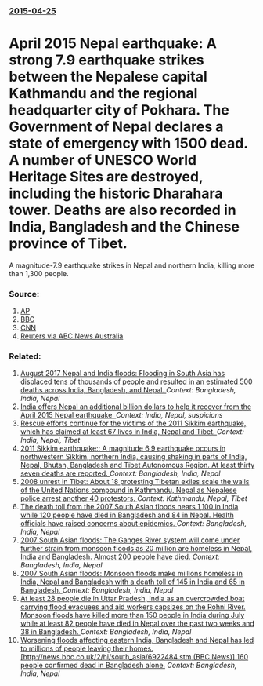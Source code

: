 ### [2015-04-25](/news/2015/04/25/index.md)

# April 2015 Nepal earthquake: A strong 7.9 earthquake strikes between the Nepalese capital Kathmandu and the regional headquarter city of Pokhara. The Government of Nepal declares a state of emergency with 1500 dead. A number of UNESCO World Heritage Sites are destroyed, including the historic Dharahara tower. Deaths are also recorded in India, Bangladesh and the Chinese province of Tibet. 

A magnitude-7.9 earthquake strikes in Nepal and northern India, killing more than 1,300 people.


### Source:

1. [AP](http://hosted2.ap.org/APDEFAULT/3d281c11a96b4ad082fe88aa0db04305/Article_2015-04-25-AS--Nepal-Earthquake/id-9291da1bc65d4e2fbfe4a4fcdcbcf324)
2. [BBC](http://www.bbc.com/news/world-asia-32461019)
3. [CNN](http://edition.cnn.com/2015/04/25/asia/nepal-earthquake-7-5-magnitude/index.html?eref=edition)
4. [Reuters via ABC News Australia](http://www.abc.net.au/news/2015-04-25/nepal-earthquake-people-die-buildings-collapse-kathmandu/6421696)

### Related:

1. [August 2017 Nepal and India floods: Flooding in South Asia has displaced tens of thousands of people and resulted in an estimated 500 deaths across India, Bangladesh, and Nepal. ](/news/2017/08/18/august-2017-nepal-and-india-floods-flooding-in-south-asia-has-displaced-tens-of-thousands-of-people-and-resulted-in-an-estimated-500-deaths.md) _Context: Bangladesh, India, Nepal_
2. [India offers Nepal an additional billion dollars to help it recover from the April 2015 Nepal earthquake. ](/news/2015/06/25/india-offers-nepal-an-additional-billion-dollars-to-help-it-recover-from-the-april-2015-nepal-earthquake.md) _Context: India, Nepal, suspicions_
3. [Rescue efforts continue for the victims of the 2011 Sikkim earthquake, which has claimed at least 67 lives in India, Nepal and Tibet. ](/news/2011/09/19/rescue-efforts-continue-for-the-victims-of-the-2011-sikkim-earthquake-which-has-claimed-at-least-67-lives-in-india-nepal-and-tibet.md) _Context: India, Nepal, Tibet_
4. [2011 Sikkim earthquake:: A magnitude 6.9 earthquake occurs in northwestern Sikkim, northern India, causing shaking in parts of India, Nepal, Bhutan, Bangladesh and Tibet Autonomous Region. At least thirty seven deaths are reported. ](/news/2011/09/18/2011-sikkim-earthquake-a-magnitude-6-9-earthquake-occurs-in-northwestern-sikkim-northern-india-causing-shaking-in-parts-of-india-nepal.md) _Context: Bangladesh, India, Nepal_
5. [ 2008 unrest in Tibet: About 18 protesting Tibetan exiles scale the walls of the United Nations compound in Kathmandu, Nepal as Nepalese police arrest another 40 protestors. ](/news/2008/03/28/2008-unrest-in-tibet-about-18-protesting-tibetan-exiles-scale-the-walls-of-the-united-nations-compound-in-kathmandu-nepal-as-nepalese-pol.md) _Context: Kathmandu, Nepal, Tibet_
6. [ The death toll from the 2007 South Asian floods nears 1,100 in India while 120 people have died in Bangladesh and 84 in Nepal. Health officials have raised concerns about epidemics. ](/news/2007/08/5/the-death-toll-from-the-2007-south-asian-floods-nears-1-100-in-india-while-120-people-have-died-in-bangladesh-and-84-in-nepal-health-offic.md) _Context: Bangladesh, India, Nepal_
7. [ 2007 South Asian floods: The Ganges River system will come under further strain from monsoon floods as 20 million are homeless in Nepal, India and Bangladesh. Almost 200 people have died. ](/news/2007/08/4/2007-south-asian-floods-the-ganges-river-system-will-come-under-further-strain-from-monsoon-floods-as-20-million-are-homeless-in-nepal-in.md) _Context: Bangladesh, India, Nepal_
8. [ 2007 South Asian floods: Monsoon floods make millions homeless in India, Nepal and Bangladesh with a death toll of 145 in India and 65 in Bangladesh. ](/news/2007/08/3/2007-south-asian-floods-monsoon-floods-make-millions-homeless-in-india-nepal-and-bangladesh-with-a-death-toll-of-145-in-india-and-65-in-b.md) _Context: Bangladesh, India, Nepal_
9. [ At least 28 people die in Uttar Pradesh, India as an overcrowded boat carrying flood evacuees and aid workers capsizes on the Rohni River. Monsoon floods have killed more than 150 people in India during July while at least 82 people have died in Nepal over the past two weeks and 38 in Bangladesh. ](/news/2007/08/1/at-least-28-people-die-in-uttar-pradesh-india-as-an-overcrowded-boat-carrying-flood-evacuees-and-aid-workers-capsizes-on-the-rohni-river.md) _Context: Bangladesh, India, Nepal_
10. [ Worsening floods affecting eastern India, Bangladesh and Nepal has led to millions of people leaving their homes. [http://news.bbc.co.uk/2/hi/south_asia/6922484.stm (BBC News)] 160 people confirmed dead in Bangladesh alone.](/news/2007/07/31/worsening-floods-affecting-eastern-india-bangladesh-and-nepal-has-led-to-millions-of-people-leaving-their-homes-http-news-bbc-co-uk-2.md) _Context: Bangladesh, India, Nepal_
